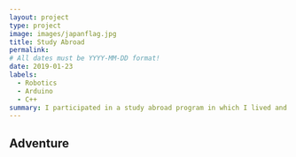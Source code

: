 ```yaml
---
layout: project
type: project
image: images/japanflag.jpg
title: Study Abroad
permalink: 
# All dates must be YYYY-MM-DD format!
date: 2019-01-23
labels:
  - Robotics
  - Arduino
  - C++
summary: I participated in a study abroad program in which I lived and studied in Japan for about five months.
---
```


## Adventure
